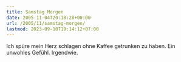 ```yaml
---
title: Samstag Morgen
date: 2005-11-04T20:18:28+00:00
url: /2005/11/samstag-morgen/
lastmod: 2023-09-10T19:14:12+07:00
---
```

Ich spüre mein Herz schlagen ohne Kaffee getrunken zu haben. Ein unwohles Gefühl. Irgendwie.
